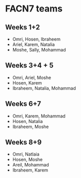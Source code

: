# FACN7 teams

## Weeks 1+2 

- Omri, Hosen, Ibraheem
- Ariel, Karem, Natalia
- Moshe, Sally, Mohammad

## Weeks 3+4 + 5

- Omri, Ariel, Moshe
- Hosen, Karem
- Ibraheem, Natalia, Mohammad

## Weeks 6+7
- Omri, Karem, Mohammad
- Hosen, Natalia
- Ibraheem, Moshe

## Weeks 8+9
- Omri, Natlaia
- Hosen, Moshe
- Areil, Mohammad
- Ibraheem, Karem
